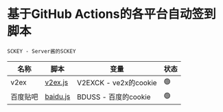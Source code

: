 # 基于GitHub Actions的各平台自动签到脚本



`SCKEY - Server酱的SCKEY`

| 名称     | 脚本                   | 变量                  | 状态 |
| -------- | ---------------------- | --------------------- | ---- |
| v2ex     | [v2ex.js](./v2ex.js)   | V2EXCK - ve2x的cookie | 🟢    |
| 百度贴吧 | [baidu.js](./baidu.js) | BDUSS - 百度的cookie  | 🟢    |

